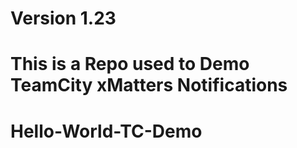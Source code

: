 # Version 1.23

# This is a Repo used to Demo TeamCity xMatters Notifications

# Hello-World-TC-Demo
